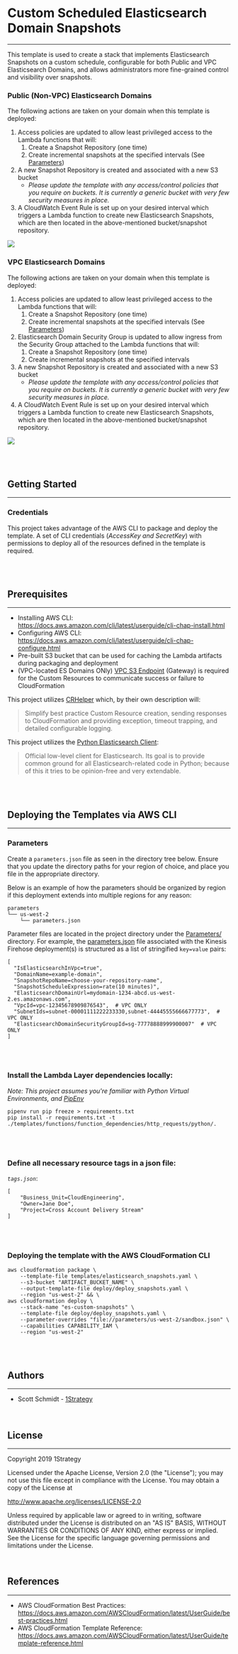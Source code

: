 # Custom Scheduled Elasticsearch Domain Snapshots
---
This template is used to create a stack that implements Elasticsearch Snapshots on a custom schedule, configurable for both Public and VPC Elasticsearch Domains, and allows administrators more fine-grained control and visibility over snapshots.


### Public (Non-VPC) Elasticsearch Domains
The following actions are taken on your domain when this template is deployed:
1. Access policies are updated to allow least privileged access to the Lambda functions that will:
    1. Create a Snapshot Repository (one time)
    1. Create incremental snapshots at the specified intervals (See [Parameters](#parameters-span-idparametersspan))
1. A new Snapshot Repository is created and associated with a new S3 bucket
    - _Please update the template with any access/control policies that you require on buckets. It is currently a generic bucket with very few security measures in place._
1. A CloudWatch Event Rule is set up on your desired interval which triggers a Lambda function to create new Elasticsearch Snapshots, which are then located in the above-mentioned bucket/snapshot repository.

![](./images/public-custom-snapshots.png)

### VPC Elasticsearch Domains
The following actions are taken on your domain when this template is deployed:
1. Access policies are updated to allow least privileged access to the Lambda functions that will:
    1. Create a Snapshot Repository (one time)
    1. Create incremental snapshots at the specified intervals (See [Parameters](#parameters-span-idparametersspan))
1. Elasticsearch Domain Security Group is updated to allow ingress from the Security Group attached to the Lambda functions that will:
    1. Create a Snapshot Repository (one time)
    1. Create incremental snapshots at the specified intervals
1. A new Snapshot Repository is created and associated with a new S3 bucket
    - _Please update the template with any access/control policies that you require on buckets. It is currently a generic bucket with very few security measures in place._
1. A CloudWatch Event Rule is set up on your desired interval which triggers a Lambda function to create new Elasticsearch Snapshots, which are then located in the above-mentioned bucket/snapshot repository.

![](./images/vpc-custom-snapshots.png)

<br /><br />

## Getting Started
---

### Credentials
This project takes advantage of the AWS CLI to package and deploy the template. A set of CLI credentials (*AccessKey and SecretKey*) with permissions to deploy all of the resources defined in the template is required.

<br /><br />

## Prerequisites
---

* Installing AWS CLI:  https://docs.aws.amazon.com/cli/latest/userguide/cli-chap-install.html
* Configuring AWS CLI: https://docs.aws.amazon.com/cli/latest/userguide/cli-chap-configure.html
* Pre-built S3 bucket that can be used for caching the Lambda artifacts during packaging and deployment
* (VPC-located ES Domains ONly) [VPC S3 Endpoint](https://docs.aws.amazon.com/vpc/latest/userguide/vpc-endpoints-access.html) (Gateway) is required for the Custom Resources to communicate success or failure to CloudFormation

This project utilizes [CRHelper](https://pypi.org/project/crhelper/) which, by their own description will:
> Simplify best practice Custom Resource creation, sending responses to CloudFormation and providing exception, timeout trapping, and detailed configurable logging.

This project utilizes the [Python Elasticsearch Client](https://elasticsearch-py.readthedocs.io/en/master/):
> Official low-level client for Elasticsearch. Its goal is to provide common ground for all Elasticsearch-related code in Python; because of this it tries to be opinion-free and very extendable.

<br /><br />

## Deploying the Templates via AWS CLI
---

### Parameters <span id="parameters"></span>
Create a `parameters.json` file as seen in the directory tree below. Ensure that you update the directory paths for your region of choice, and place you file in the appropriate directory.

Below is an example of how the parameters should be organized by region if this deployment extends into multiple regions for any reason:

```
parameters
└── us-west-2
    └── parameters.json
```

Parameter files are located in the project directory under the [Parameters/](./parameters) directory. For example, the [parameters.json](./parameters/us-west-2/parameters.json) file associated with the Kinesis Firehose deployment(s) is structured as a list of stringified `key=value` pairs:

```
[
  "IsElasticsearchInVpc=true",
  "DomainName=example-domain",
  "SnapshotRepoName=choose-your-repository-name",
  "SnapshotScheduleExpression=rate(10 minutes)",
  "ElasticsearchDomainUrl=mydomain-1234-abcd.us-west-2.es.amazonaws.com",
  "VpcId=vpc-12345678909876543",  # VPC ONLY
  "SubnetIds=subnet-00001111222233330,subnet-44445555666677773",  # VPC ONLY
  "ElasticsearchDomainSecurityGroupId=sg-77778888999900007"  # VPC ONLY
]
```

<br /><br />

### Install the Lambda Layer dependencies locally:
_Note: This project assumes you're familiar with Python Virtual Environments, and [PipEnv](https://pipenv.readthedocs.io/en/latest/)_
```
pipenv run pip freeze > requirements.txt
pip install -r requirements.txt -t ./templates/functions/function_dependencies/http_requests/python/.
```

<br /><br />

### Define all necessary resource tags in a json file:

*`tags.json`*:
```
[
    "Business_Unit=CloudEngineering",
    "Owner=Jane Doe",
    "Project=Cross Account Delivery Stream"
]
```

<br /><br />

### Deploying the template with the AWS CloudFormation CLI

```
aws cloudformation package \
    --template-file templates/elasticsearch_snapshots.yaml \
    --s3-bucket "ARTIFACT_BUCKET_NAME" \
    --output-template-file deploy/deploy_snapshots.yaml \
    --region "us-west-2" && \
aws cloudformation deploy \
    --stack-name "es-custom-snapshots" \
    --template-file deploy/deploy_snapshots.yaml \
    --parameter-overrides "file://parameters/us-west-2/sandbox.json" \
    --capabilities CAPABILITY_IAM \
    --region "us-west-2"
 ```

<br /><br />

 ## Authors
 ---

* Scott Schmidt - [1Strategy](https://www.1strategy.com)

<br />

## License
---
Copyright 2019 1Strategy

Licensed under the Apache License, Version 2.0 (the "License"); you may not use this file except in compliance with the License. You may obtain a copy of the License at

http://www.apache.org/licenses/LICENSE-2.0

Unless required by applicable law or agreed to in writing, software distributed under the License is distributed on an "AS IS" BASIS, WITHOUT WARRANTIES OR CONDITIONS OF ANY KIND, either express or implied. See the License for the specific language governing permissions and limitations under the License.

<br />

## References
---
* AWS CloudFormation Best Practices: https://docs.aws.amazon.com/AWSCloudFormation/latest/UserGuide/best-practices.html
* AWS CloudFormation Template Reference: https://docs.aws.amazon.com/AWSCloudFormation/latest/UserGuide/template-reference.html

